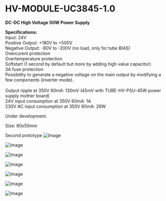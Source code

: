 # HV-MODULE-UC3845-1.0

<b>DC-DC High Voltage 50W Power Supply</b>

<b>Specifications:</b><br>
Input: 24V<br>
Positive Output: +180V to +500V<br>
Negative Output: -80V to -200V (no load, only for tube BIAS)<br>
Overcurent protection<br>
Overtemperature protection<br>
Softstart (1 second by default but more by adding high value capacitor)<br>
3A fuse protection<br>
Possibility to generate a negative voltage on the main output by modifying a few components (inverter mode).<br>
<br>
Output ripple at 350V 60mA: 130mV (45mV with TUBE-HV-PSU-45W power supply mother board)<br>
24V input consumption at 350V 60mA: 1A<br>
230V AC input consumption at 350V 60mA: 26W<br>

Under development.

Size: 80x50mm

Second prototype
![Image](https://github.com/user-attachments/assets/7f58a1af-ec62-44aa-819f-a93eed9e939e)

![Image](https://github.com/user-attachments/assets/7ae7e7c2-3d99-4514-be5a-fac69871fa8e)

![Image](https://github.com/user-attachments/assets/c41ee372-dde0-495b-995c-c7070fdfa22c)

![Image](https://github.com/user-attachments/assets/0600bd4e-dd55-4194-8f8e-22ee1911b8c1)

![Image](https://github.com/user-attachments/assets/c042a833-63c7-4a50-bb2e-581ab671426e)

![Image](https://github.com/user-attachments/assets/1629d3d3-bbca-40c6-9e44-e4a9000f7c0f)

![Image](https://github.com/user-attachments/assets/cfbb67c0-1bb2-46d3-9f2b-b8d02492f98b)
